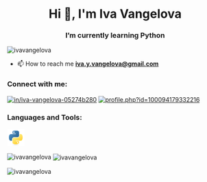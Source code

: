 <h1 align="center">Hi 👋, I'm Iva Vangelova</h1>
<h3 align="center">I’m currently learning Python</h3>


<p align="left"> <img src="https://komarev.com/ghpvc/?username=ivavangelova&label=Profile%20views&color=0e75b6&style=flat" alt="ivavangelova" /> </p>

- 📫 How to reach me **iva.y.vangelova@gmail.com**

<h3 align="left">Connect with me:</h3>
<p align="left">
<a href="https://linkedin.com/in/in/iva-vangelova-05274b280" target="blank"><img align="center" src="https://raw.githubusercontent.com/rahuldkjain/github-profile-readme-generator/master/src/images/icons/Social/linked-in-alt.svg" alt="in/iva-vangelova-05274b280" height="30" width="40" /></a>
<a href="https://fb.com/profile.php?id=100094179332216" target="blank"><img align="center" src="https://raw.githubusercontent.com/rahuldkjain/github-profile-readme-generator/master/src/images/icons/Social/facebook.svg" alt="profile.php?id=100094179332216" height="30" width="40" /></a>
</p>

<h3 align="left">Languages and Tools:</h3>
<p align="left"> <a href="https://www.python.org" target="_blank" rel="noreferrer"> <img src="https://raw.githubusercontent.com/devicons/devicon/master/icons/python/python-original.svg" alt="python" width="40" height="40"/> </a> </p>

<p><img align="left" src="https://github-readme-stats.vercel.app/api/top-langs?username=ivavangelova&show_icons=true&locale=en&layout=compact" alt="ivavangelova" /></p>

<p>&nbsp;<img align="center" src="https://github-readme-stats.vercel.app/api?username=ivavangelova&show_icons=true&locale=en" alt="ivavangelova" /></p>

<p><img align="center" src="https://github-readme-streak-stats.herokuapp.com/?user=ivavangelova&" alt="ivavangelova" /></p>
